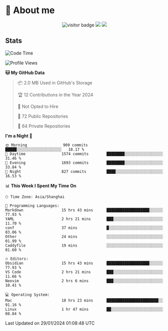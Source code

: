 <!-- ![](https://youpai.roccoshi.top/img/20200804214216.png) -->

# 🧐 About me
 
<p align="center">
<img src="https://visitor-badge.laobi.icu/badge?page_id=Lincest.Lincest&title=hits" alt="visitor badge"/>
<a href="mailto:imroccoshi@gmail.com"><img src="https://img.shields.io/badge/gmail-imroccoshi%40gmail.com-red"></a>
<a href="https://blog.roccoshi.top"><img src="https://img.shields.io/badge/blog-roccoshi-green"></a>
</p>

## Stats

<!--START_SECTION:waka-->
![Code Time](http://img.shields.io/badge/Code%20Time-959%20hrs%2059%20mins-blue)

![Profile Views](http://img.shields.io/badge/Profile%20Views-9-blue)

**🐱 My GitHub Data** 

> 📦 2.0 MB Used in GitHub's Storage 
 > 
> 🏆 12 Contributions in the Year 2024
 > 
> 🚫 Not Opted to Hire
 > 
> 📜 72 Public Repositories 
 > 
> 🔑 64 Private Repositories 
 > 
**I'm a Night 🦉** 

```text
🌞 Morning                909 commits         █████░░░░░░░░░░░░░░░░░░░░   18.17 % 
🌆 Daytime                1574 commits        ████████░░░░░░░░░░░░░░░░░   31.46 % 
🌃 Evening                1693 commits        ████████░░░░░░░░░░░░░░░░░   33.84 % 
🌙 Night                  827 commits         ████░░░░░░░░░░░░░░░░░░░░░   16.53 % 
```


📊 **This Week I Spent My Time On** 

```text
🕑︎ Time Zone: Asia/Shanghai

💬 Programming Languages: 
Markdown                 15 hrs 43 mins      ███████████████████░░░░░░   77.93 % 
YAML                     2 hrs 21 mins       ███░░░░░░░░░░░░░░░░░░░░░░   11.70 % 
conf                     37 mins             █░░░░░░░░░░░░░░░░░░░░░░░░   03.06 % 
Other                    24 mins             ░░░░░░░░░░░░░░░░░░░░░░░░░   01.99 % 
Caddyfile                19 mins             ░░░░░░░░░░░░░░░░░░░░░░░░░   01.60 % 

🔥 Editors: 
Obsidian                 15 hrs 43 mins      ███████████████████░░░░░░   77.93 % 
VS Code                  2 hrs 21 mins       ███░░░░░░░░░░░░░░░░░░░░░░   11.66 % 
Neovim                   2 hrs 6 mins        ███░░░░░░░░░░░░░░░░░░░░░░   10.41 % 

💻 Operating System: 
Mac                      18 hrs 23 mins      ███████████████████████░░   91.16 % 
Linux                    1 hr 47 mins        ██░░░░░░░░░░░░░░░░░░░░░░░   08.84 % 
```


 Last Updated on 29/01/2024 01:08:48 UTC
<!--END_SECTION:waka-->


